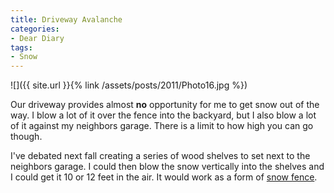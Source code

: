 ```yaml
---
title: Driveway Avalanche
categories:
- Dear Diary
tags:
- Snow
---
```


![]({{ site.url }}{% link /assets/posts/2011/Photo16.jpg %})
  



Our driveway provides almost **no** opportunity for me to get snow out of the way. I blow a lot of it over the fence into the backyard, but I also blow a lot of it against my neighbors garage. There is a limit to how high you can go though.

I've debated next fall creating a series of wood shelves to set next to the neighbors garage. I could then blow the snow vertically into the shelves and I could get it 10 or 12 feet in the air. It would work as a form of [snow fence](http://en.wikipedia.org/wiki/Snow_fence).
